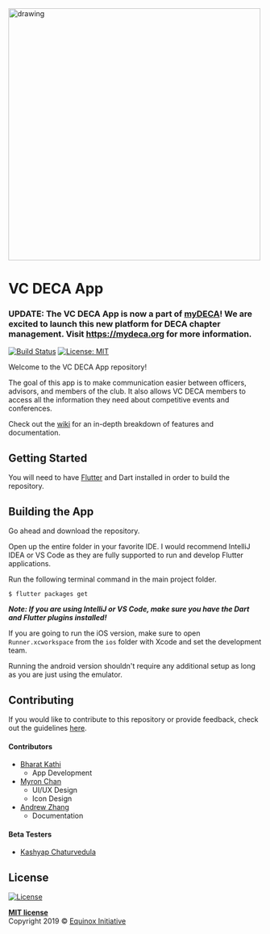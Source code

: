<img src="https://github.com/BK1031/VC-DECA-flutter/blob/master/images/vcdeca_blue_trans.png" alt="drawing" width="500"/>

# VC DECA App

### UPDATE: The VC DECA App is now a part of [myDECA](https://github.com/equinox-initiative/mydeca-flutter)! We are excited to launch this new platform for DECA chapter management. Visit https://mydeca.org for more information.

[![Build Status](https://travis-ci.org/Equinox-Initiative/VC-DECA-flutter.svg?branch=master)](https://travis-ci.org/Equinox-Initiative/VC-DECA-flutter)
[![License: MIT](https://img.shields.io/badge/License-MIT-yellow.svg)](https://opensource.org/licenses/MIT)

Welcome to the VC DECA App repository!

The goal of this app is to make communication easier between officers, advisors, and members of the club. It also allows VC DECA members to access all the information they need about competitive events and conferences.

Check out the [wiki](https://github.com/Equinox-Initiative/VC-DECA-flutter/wiki) for an in-depth breakdown of features and documentation.

## Getting Started

You will need to have [Flutter](https://flutter.io) and Dart installed in order to build the repository.

## Building the App

Go ahead and download the repository.

Open up the entire folder in your favorite IDE. I would recommend IntelliJ IDEA or VS Code as they are fully supported to run and develop Flutter applications.

Run the following terminal command in the main project folder.

`$ flutter packages get`

***Note: If you are using IntelliJ or VS Code, make sure you have the Dart and Flutter plugins installed!***

If you are going to run the iOS version, make sure to open `Runner.xcworkspace` from the `ios` folder with Xcode and set the development team.

Running the android version shouldn't require any additional setup as long as you are just using the emulator.

## Contributing

If you would like to contribute to this repository or provide feedback, check out the guidelines [here](Contributing).

#### Contributors
- [Bharat Kathi](http://github.com/bk1031)
    - App Development
- [Myron Chan](https://github.com/orgs/Equinox-Initiative/people/MC1217)
    - UI/UX Design
    - Icon Design
- [Andrew Zhang](https://github.com/orgs/Equinox-Initiative/people/azhang11)
    - Documentation

#### Beta Testers
- [Kashyap Chaturvedula](https://github.com/orgs/Equinox-Initiative/people/Kashyap456)

## License

[![License](http://img.shields.io/:license-mit-blue.svg?style=flat-square)](http://badges.mit-license.org)

**[MIT license](http://opensource.org/licenses/mit-license.php)**  
Copyright 2019 © <a href="http://github.com/equinox-initiative" target="_blank">Equinox Initiative</a>
